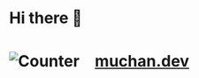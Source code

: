 # Hi there 👋


# ![Counter](https://profile-counter.glitch.me/HongMuchang/count.svg)　<a href='https://muchan.dev' target="_blank">muchan.dev</a>
